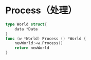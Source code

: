 
# Process（处理）

```go
type World struct{
	data *Data
}
func (w *World) Process () *World {
	newWorld:=w.Process()
	return newWorld
}
```